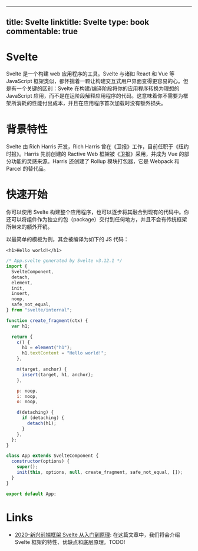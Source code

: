 
---
title: Svelte
linktitle: Svelte
type: book
commentable: true
---

# Svelte

Svelte 是一个构建 web 应用程序的工具。Svelte 与诸如 React 和 Vue 等 JavaScript 框架类似，都怀揣着一颗让构建交互式用户界面变得更容易的心。但是有一个关键的区别：Svelte 在构建/编译阶段将你的应用程序转换为理想的 JavaScript 应用，而不是在运阶段解释应用程序的代码。这意味着你不需要为框架所消耗的性能付出成本，并且在应用程序首次加载时没有额外损失。

# 背景特性

Svelte 由 Rich Harris 开发，Rich Harris 曾在《卫报》工作，目前任职于《纽约时报》。Harris 先前创建的 Ractive Web 框架被《卫报》采用，并成为 Vue 的部分功能的灵感来源。Harris 还创建了 Rollup 模块打包器，它是 Webpack 和 Parcel 的替代品。

# 快速开始

你可以使用 Svelte 构建整个应用程序，也可以逐步将其融合到现有的代码中。你还可以将组件作为独立的包（package）交付到任何地方，并且不会有传统框架所带来的额外开销。

以最简单的模板为例，其会被编译为如下的 JS 代码：

```svelte
<h1>Hello world!</h1>
```

```js
/* App.svelte generated by Svelte v3.12.1 */
import {
  SvelteComponent,
  detach,
  element,
  init,
  insert,
  noop,
  safe_not_equal,
} from "svelte/internal";

function create_fragment(ctx) {
  var h1;

  return {
    c() {
      h1 = element("h1");
      h1.textContent = "Hello world!";
    },

    m(target, anchor) {
      insert(target, h1, anchor);
    },

    p: noop,
    i: noop,
    o: noop,

    d(detaching) {
      if (detaching) {
        detach(h1);
      }
    },
  };
}

class App extends SvelteComponent {
  constructor(options) {
    super();
    init(this, options, null, create_fragment, safe_not_equal, []);
  }
}

export default App;
```

# Links

- [2020-新兴前端框架 Svelte 从入门到原理](https://mp.weixin.qq.com/s/6MPG04HGo_S3SipPZ-Wmpg): 在这篇文章中，我们将会介绍 Svelte 框架的特性、优缺点和底层原理。TODO!

    